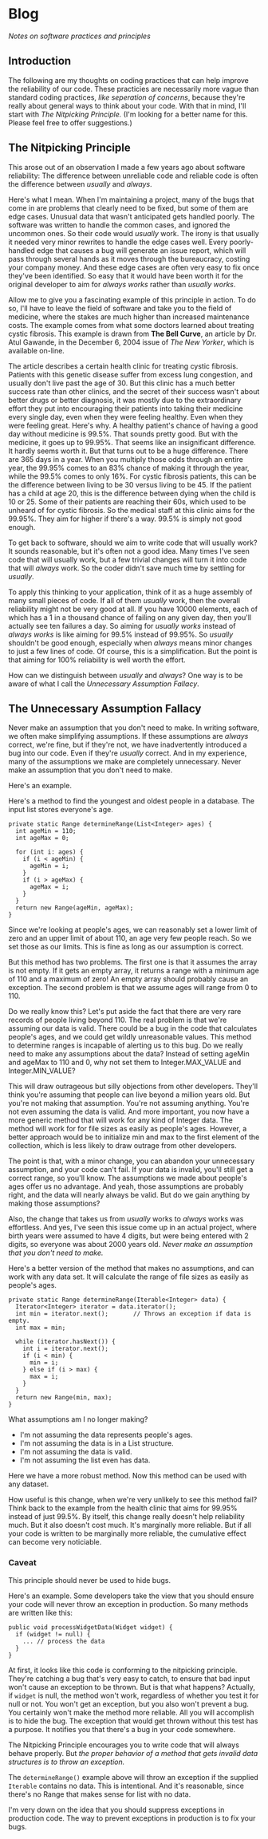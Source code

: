 # Blog
*Notes on software practices and principles*

## Introduction
The following are my thoughts on coding practices that can help improve the reliability of our code. These practicies are necessarily more vague than standard coding practices, *like seperation of concerns*, because they're really about general ways to think about your code. With that in mind, I'll start with *The Nitpicking Principle.* (I'm looking for a better name for this. Please feel free to offer suggestions.)

## The Nitpicking Principle
This arose out of an observation I made a few years ago about software reliability: The difference between unreliable code and reliable code is often the difference between *usually* and *always*.

Here's what I mean. When I'm maintaining a project, many of the bugs that come in are problems that clearly need to be fixed, but some of them are edge cases. Unusual data that wasn't anticipated gets handled poorly. The software was written to handle the common cases, and ignored the uncommon ones. So their code would *usually* work. The irony is that usually it needed very minor rewrites to handle the edge cases well. Every poorly-handled edge that causes a bug will generate an issue report, which will pass through several hands as it moves through the bureaucracy, costing your company money. And these edge cases are often very easy to fix once they've been identified. So easy that it would have been worth it for the original developer to aim for *always works* rather than *usually works*.

Allow me to give you a fascinating example of this principle in action. To do so, I'll have to leave the field of software and take you to the field of medicine, where the stakes are much higher than increased maintenance costs. The example comes from what some doctors learned about treating cystic fibrosis. This example is drawn from **The Bell Curve**, an article by Dr. Atul Gawande, in the December 6, 2004 issue of *The New Yorker*, which is available on-line.

The article describes a certain health clinic for treating cystic fibrosis. Patients with this genetic disease suffer from excess lung congestion, and usually don't live past the age of 30. But this clinic has a much better success rate than other clinics, and the secret of their success wasn't about better drugs or better diagnosis, it was mostly due to the extraordinary effort they put into encouraging their patients into taking their medicine every single day, even when they were feeling healthy. Even when they were feeling great. Here's why. A healthy patient's chance of having a good day without medicine is 99.5%. That sounds pretty good. But with the medicine, it goes up to 99.95%. That seems like an insignificant difference. It hardly seems worth it. But that turns out to be a huge difference. There are 365 days in a year. When you multiply those odds through an entire year, the 99.95% comes to an 83% chance of making it through the year, while the 99.5% comes to only 16%. For cystic fibrosis patients, this can be the difference between living to be 30 versus living to be 45. If the patient has a child at age 20, this is the difference between dying when the child is 10 or 25. Some of their patients are reaching their 60s, which used to be unheard of for cystic fibrosis. So the medical staff at this clinic aims for the 99.95%. They aim for higher if there's a way. 99.5% is simply not good enough.

To get back to software, should we aim to write code that will usually work? It sounds reasonable, but it's often not a good idea. Many times I've seen code that will usually work, but a few trivial changes will turn it into code that will *always* work. So the coder didn't save much time by settling for *usually*.

To apply this thinking to your application, think of it as a huge assembly of many small pieces of code. If all of them *usually* work, then the overall reliability might not be very good at all. If you have 10000 elements, each of which has a 1 in a thousand chance of failing on any given day, then you'll actually see ten failures a day. So aiming for *usually works* instead of *always works* is like aiming for 99.5% instead of 99.95%. So *usually* shouldn't be good enough, especially when *always* means minor changes to just a few lines of code. Of course, this is a simplification. But the point is that aiming for 100% reliability is well worth the effort.

How can we distinguish between *usually* and *always*? One way is to be aware of what I call the *Unnecessary Assumption Fallacy*.

## The Unnecessary Assumption Fallacy

Never make an assumption that you don't need to make. In writing software, we often make simplifying assumptions. If these assumptions are *always* correct, we're fine, but if they're not, we have inadvertently introduced a bug into our code. Even if they're *usually* correct. And in my experience, many of the assumptions we make are completely unnecessary. Never make an assumption that you don't need to make.

Here's an example.

Here's a method to find the youngest and oldest people in a database. The input list stores everyone's age.

    private static Range determineRange(List<Integer> ages) {
      int ageMin = 110;
      int ageMax = 0;
    
      for (int i: ages) {
        if (i < ageMin) {
          ageMin = i;
        }
        if (i > ageMax) {
          ageMax = i;
        }
      }
      return new Range(ageMin, ageMax);
    }
    
Since we're looking at people's ages, we can reasonably set a lower limit of zero and an upper limit of about 110, an age very few people reach. So we set those as our limits. This is fine as long as our assumption is correct.

But this method has two problems. The first one is that it assumes the array is not empty. If it gets an empty array, it returns a range with a minimum age of 110 and a maximum of zero! An empty array should probably cause an exception. The second problem is that we assume ages will range from 0 to 110.

Do we really know this? Let's put aside the fact that there are very rare records of people living beyond 110. The real problem is that we're assuming our data is valid. There could be a bug in the code that calculates people's ages, and we could get wildly unreasonable values. This method to determine ranges is incapable of alerting us to this bug. Do we really need to make any assumptions about the data? Instead of setting ageMin and ageMax to 110 and 0, why not set them to Integer.MAX_VALUE and Integer.MIN_VALUE?

This will draw outrageous but silly objections from other developers. They'll think you're assuming that people can live beyond a million years old. But you're not making that assumption. You're not assuming anything. You're not even assuming the data is valid. And more important, you now have a more generic method that will work for any kind of Integer data. The method will work for for file sizes as easily as people's ages. However, a better approach would be to initialize min and max to the first element of the collection, which is less likely to draw outrage from other developers.

The point is that, with a minor change, you can abandon your unnecessary assumption, and your code can't fail. If your data is invalid, you'll still get a correct range, so you'll know. The assumptions we made about people's ages offer us no advantage. And yeah, those assumptions are probably right, and the data will nearly always be valid. But do we gain anything by making those assumptions? 

Also, the change that takes us from *usually* works to *always* works was effortless. And yes, I've seen this issue come up in an actual project, where birth years were assumed to have 4 digits, but were being entered with 2 digits, so everyone was about 2000 years old. *Never make an assumption that you don't need to make.*

Here's a better version of the method that makes no assumptions, and can work with any data set. It will calculate the range of file sizes as easily as people's ages.

    private static Range determineRange(Iterable<Integer> data) {
      Iterator<Integer> iterator = data.iterator();
      int min = iterator.next();       // Throws an exception if data is empty.
      int max = min;
    
      while (iterator.hasNext()) {
        int i = iterator.next();
        if (i < min) {
          min = i;
        } else if (i > max) {
          max = i;
        }
      }
      return new Range(min, max);
    }
    
What assumptions am I no longer making?
* I'm not assuming the data represents people's ages.
* I'm not assuming the data is in a List structure.
* I'm not assuming the data is valid.
* I'm not assuming the list even has data.

Here we have a more robust method. Now this method can be used with any dataset. 

How useful is this change, when we're very unlikely to see this method fail? Think back to the example from the health clinic that aims for 99.95% instead of just 99.5%. By itself, this change really doesn't help reliability much. But it also doesn't cost much. It's marginally more reliable. But if all your code is written to be marginally more reliable, the cumulative effect can become very noticiable.

### Caveat

This principle should never be used to hide bugs.

Here's an example. Some developers take the view that you should ensure your code will never throw an exception in production. So many methods are written like this:

    public void processWidgetData(Widget widget) {
      if (widget != null) {
        ... // process the data
      }
    }

At first, it looks like this code is conforming to the nitpicking principle. They're catching a bug that's very easy to catch, to ensure that bad input won't cause an exception to be thrown. But is that what happens? Actually, if `widget` is null, the method won't work, regardless of whether you test it for null or not. You won't get an exception, but you also won't prevent a bug. You certainly won't make the method more reliable. All you will accomplish is to hide the bug. The exception that would get thrown without this test has a purpose. It notifies you that there's a bug in your code somewhere.

The Nitpicking Principle encourages you to write code that will always behave properly. But *the proper behavior of a method that gets invalid data structures is to throw an exception.* 

The `determineRange()` example above will throw an exception if the supplied `Iterable` contains no data. This is intentional. And it's reasonable, since there's no Range that makes sense for list with no data. 

I'm very down on the idea that you should suppress exceptions in production code. The way to prevent exceptions in production is to fix your bugs.
